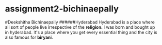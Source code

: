 # assignment2-bichinaepally
#Deekshitha Bichinaepally
######Hyderabad
Hyderabad is a place where all sort of people live irrespective of the **religion**. I was born and bought up in hyderabad. It's a place where you get every essential thing and the city is also famous for **biryani**. 

